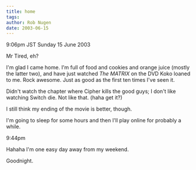 ```yaml
---
title: home
tags: 
author: Rob Nugen
date: 2003-06-15
---
```


<p class=date>9:06pm JST Sunday 15 June 2003</p>

<p>Mr Tired, eh?</p>

<p>I'm glad I came home.  I'm full of food and cookies and orange
juice (mostly the latter two), and have just watched <em>The
MATRIX</em> on the DVD Koko loaned to me.  Rock awesome.  Just as good
as the first ten times I've seen it.</p>

<p>Didn't watch the chapter where Cipher kills the good guys; I don't
like watching Switch die.  Not like that.  (haha get it?)</p>

<p>I still think my ending of the movie is better, though.</p>

<p>I'm going to sleep for some hours and then I'll play online for
probably a while.</p>

<p class=date>9:44pm</p>

<p>Hahaha I'm one easy day away from my weekend.</p>

<p>Goodnight.</p>
